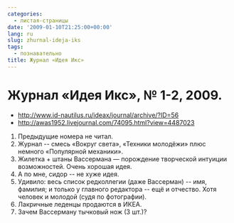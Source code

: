 ```yaml
---
categories:
  - листая-страницы
date: '2009-01-10T21:25:00+00:00'
lang: ru
slug: zhurnal-ideja-iks
tags:
  - познавательно
title: Журнал «Идея Икс»
---
```




# Журнал «Идея Икс», № 1-2, 2009. 

- <http://www.id-nautilus.ru/ideax/journal/archive/?ID=56>
- <http://awas1952.livejournal.com/74095.html?view=4487023> 

<!--more-->

1. Предыдущие номера не читал. 
2. Журнал -- смесь «Вокруг света», «Техники молодёжи» плюс немного «Популярной механики». 
3. Жилетка + штаны Вассермана — порождение творческой интуиции возможностей. Очень хорошая идея. 
4. А по мне, сидор -- не хуже идея. 
5. Удивило: весь список редколлегии (даже Вассерман) -- имя, фамилия; и только у главного редактора -- ещё и отчество. Хотя человек и молодой (судя по фотографии). 
6. Лакричные леденцы продаются в ИКЕА. 
7. Зачем Вассерману тычковый нож (3 шт.)?

